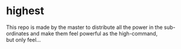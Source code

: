 # highest
This repo is made by the master to distribute all the power in the sub-ordinates and make them feel powerful as the high-command,
<br>
but only feel...
